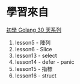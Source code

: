 # 學習來自
[初學 Golang 30 天系列](https://ithelp.ithome.com.tw/articles/10156438)

1. lesson5 - 陣列
2. lesson6 - Slice
3. lesson13 - select
4. lesson14 - defer - panic
5. lesson15 - 指標
6. lesson16 - struct


